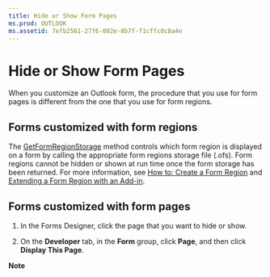 ```yaml
---
title: Hide or Show Form Pages
ms.prod: OUTLOOK
ms.assetid: 7efb2561-27f6-002e-8b7f-f1cffc0c8a4e
---
```



# Hide or Show Form Pages

When you customize an Outlook form, the procedure that you use for form pages is different from the one that you use for form regions.


## Forms customized with form regions

The  [GetFormRegionStorage](formregionstartup-getformregionstorage-method-outlook.md) method controls which form region is displayed on a form by calling the appropriate form regions storage file (.ofs). Form regions cannot be hidden or shown at run time once the form storage has been returned. For more information, see [How to: Create a Form Region](create-a-form-region.md) and [Extending a Form Region with an Add-in](extending-a-form-region-with-an-add-in.md).


## Forms customized with form pages


1. In the Forms Designer, click the page that you want to hide or show. 
    
2. On the  **Developer** tab, in the **Form** group, click **Page**, and then click  **Display This Page**.
    

 **Note**  


